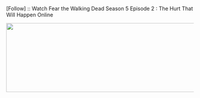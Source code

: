 ﻿[Follow] :: Watch Fear the Walking Dead Season 5 Episode 2 : The Hurt That Will Happen Online

<p><a href="https://t.co/KLzBPrkvc5"><img src="http://currencymarket24.com/wp-content/uploads/2019/05/watch-now-live-stream.png" alt="" width="588" height="187" /></a></p>